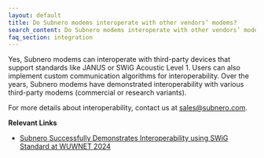 ```yaml
---
layout: default
title: Do Subnero modems interoperate with other vendors’ modems?
search_content: Do Subnero modems interoperate with other vendors’ modems?
faq_section: integration
---
```


Yes, Subnero modems can interoperate with third-party devices that support standards like JANUS or SWiG Acoustic Level 1. Users can also implement custom communication algorithms for interoperability. Over the years, Subnero modems have demonstrated interoperability with various third-party modems (commercial or research variants).

For more details about interoperability, contact us at sales@subnero.com.

**Relevant Links**
- [Subnero Successfully Demonstrates Interoperability using SWiG Standard at WUWNET 2024](https://subnero.com/wnc/news/2024/11/15/Subnero-Successfully-Demonstrates-Interoperability-using-SWiG-Standard-at-WUWNET-2024.html)
